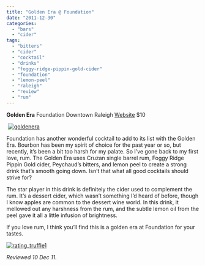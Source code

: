 ```yaml
---
title: "Golden Era @ Foundation"
date: "2011-12-30"
categories:
  - "bars"
  - "cider"
tags:
  - "bitters"
  - "cider"
  - "cocktail"
  - "drinks"
  - "foggy-ridge-pippin-gold-cider"
  - "foundation"
  - "lemon-peel"
  - "raleigh"
  - "review"
  - "rum"
---
```


**Golden Era** Foundation Downtown Raleigh [Website](http://www.foundationnc.com/) $10

 [![](http://s3.amazonaws.com/thegourmez-wpmedia/2011/12/goldenera.jpg "goldenera")](http://s3.amazonaws.com/thegourmez-wpmedia/2011/12/goldenera.jpg)

Foundation has another wonderful cocktail to add to its list with the Golden Era. Bourbon has been my spirit of choice for the past year or so, but recently, it’s been a bit too harsh for my palate. So I’ve gone back to my first love, rum. The Golden Era uses Cruzan single barrel rum, Foggy Ridge Pippin Gold cider, Peychaud’s bitters, and lemon peel to create a strong drink that’s smooth going down. Isn’t that what all good cocktails should strive for?

The star player in this drink is definitely the cider used to complement the rum. It’s a dessert cider, which wasn’t something I’d heard of before, though I know apples are common to the dessert wine world. In this drink, it mellowed out any harshness from the rum, and the subtle lemon oil from the peel gave it all a little infusion of brightness.

If you love rum, I think you’ll find this is a golden era at Foundation for your tastes.

[![](http://s3.amazonaws.com/thegourmez-wpmedia/2009/02/rating_truffle1.gif "rating_truffle1")](http://s3.amazonaws.com/thegourmez-wpmedia/2009/02/rating_truffle1.gif)

_Reviewed 10 Dec 11._

